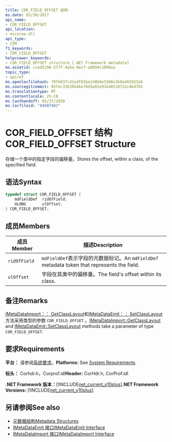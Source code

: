 ```yaml
---
title: COR_FIELD_OFFSET 结构
ms.date: 03/30/2017
api_name:
- COR_FIELD_OFFSET
api_location:
- mscoree.dll
api_type:
- COM
f1_keywords:
- COR_FIELD_OFFSET
helpviewer_keywords:
- COR_FIELD_OFFSET structure [.NET Framework metadata]
ms.assetid: cced5298-277f-4a5a-8ecf-a0050c1096ea
topic_type:
- apiref
ms.openlocfilehash: 70fb637cd1edf81be140b0e3306e3b0a483653a6
ms.sourcegitcommit: 03fec33630b46e78d5e81e91b40518f32c4bd7b5
ms.translationtype: MT
ms.contentlocale: zh-CN
ms.lasthandoff: 05/27/2020
ms.locfileid: "84007983"
---
```

# <a name="cor_field_offset-structure"></a><span data-ttu-id="2a4b1-102">COR_FIELD_OFFSET 结构</span><span class="sxs-lookup"><span data-stu-id="2a4b1-102">COR_FIELD_OFFSET Structure</span></span>
<span data-ttu-id="2a4b1-103">存储一个类中的指定字段的偏移量。</span><span class="sxs-lookup"><span data-stu-id="2a4b1-103">Stores the offset, within a class, of the specified field.</span></span>  
  
## <a name="syntax"></a><span data-ttu-id="2a4b1-104">语法</span><span class="sxs-lookup"><span data-stu-id="2a4b1-104">Syntax</span></span>  
  
```cpp  
typedef struct COR_FIELD_OFFSET {  
    mdFieldDef  ridOfField;  
    ULONG       ulOffset;  
} COR_FIELD_OFFSET;  
```  
  
## <a name="members"></a><span data-ttu-id="2a4b1-105">成员</span><span class="sxs-lookup"><span data-stu-id="2a4b1-105">Members</span></span>  
  
|<span data-ttu-id="2a4b1-106">成员</span><span class="sxs-lookup"><span data-stu-id="2a4b1-106">Member</span></span>|<span data-ttu-id="2a4b1-107">描述</span><span class="sxs-lookup"><span data-stu-id="2a4b1-107">Description</span></span>|  
|------------|-----------------|  
|`ridOfField`|<span data-ttu-id="2a4b1-108">`mdFieldDef`表示字段的元数据标记。</span><span class="sxs-lookup"><span data-stu-id="2a4b1-108">An `mdFieldDef` metadata token that represents the field.</span></span>|  
|`ulOffset`|<span data-ttu-id="2a4b1-109">字段在其类中的偏移量。</span><span class="sxs-lookup"><span data-stu-id="2a4b1-109">The field's offset within its class.</span></span>|  
  
## <a name="remarks"></a><span data-ttu-id="2a4b1-110">备注</span><span class="sxs-lookup"><span data-stu-id="2a4b1-110">Remarks</span></span>  
 <span data-ttu-id="2a4b1-111">[IMetaDataImport：： GetClassLayout](../../../../docs/framework/unmanaged-api/metadata/imetadataimport-getclasslayout-method.md)和[IMetaDataEmit：： SetClassLayout](imetadataemit-setclasslayout-method.md)方法采用类型的参数 `COR_FIELD_OFFSET` 。</span><span class="sxs-lookup"><span data-stu-id="2a4b1-111">[IMetaDataImport::GetClassLayout](../../../../docs/framework/unmanaged-api/metadata/imetadataimport-getclasslayout-method.md) and [IMetaDataEmit::SetClassLayout](imetadataemit-setclasslayout-method.md) methods take a parameter of type `COR_FIELD_OFFSET`.</span></span>  
  
## <a name="requirements"></a><span data-ttu-id="2a4b1-112">要求</span><span class="sxs-lookup"><span data-stu-id="2a4b1-112">Requirements</span></span>  
 <span data-ttu-id="2a4b1-113">**平台：** 请参阅[系统要求](../../get-started/system-requirements.md)。</span><span class="sxs-lookup"><span data-stu-id="2a4b1-113">**Platforms:** See [System Requirements](../../get-started/system-requirements.md).</span></span>  
  
 <span data-ttu-id="2a4b1-114">**标头：** Corhdr.h，Corprof.idl</span><span class="sxs-lookup"><span data-stu-id="2a4b1-114">**Header:** CorHdr.h, CorProf.idl</span></span>  
  
 <span data-ttu-id="2a4b1-115">**.NET Framework 版本：**[!INCLUDE[net_current_v10plus](../../../../includes/net-current-v10plus-md.md)]</span><span class="sxs-lookup"><span data-stu-id="2a4b1-115">**.NET Framework Versions:** [!INCLUDE[net_current_v10plus](../../../../includes/net-current-v10plus-md.md)]</span></span>  
  
## <a name="see-also"></a><span data-ttu-id="2a4b1-116">另请参阅</span><span class="sxs-lookup"><span data-stu-id="2a4b1-116">See also</span></span>

- [<span data-ttu-id="2a4b1-117">元数据结构</span><span class="sxs-lookup"><span data-stu-id="2a4b1-117">Metadata Structures</span></span>](metadata-structures.md)
- [<span data-ttu-id="2a4b1-118">IMetaDataEmit 接口</span><span class="sxs-lookup"><span data-stu-id="2a4b1-118">IMetaDataEmit Interface</span></span>](imetadataemit-interface.md)
- [<span data-ttu-id="2a4b1-119">IMetaDataImport 接口</span><span class="sxs-lookup"><span data-stu-id="2a4b1-119">IMetaDataImport Interface</span></span>](imetadataimport-interface.md)
